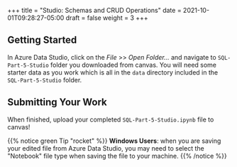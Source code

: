 +++
title = "Studio: Schemas and CRUD Operations"
date = 2021-10-01T09:28:27-05:00
draft = false
weight = 3
+++

## Getting Started

In Azure Data Studio, click on the *File* >> *Open Folder...* and navigate to `SQL-Part-5-Studio` folder you downloaded from canvas. You will need some starter data as you work which is all in the `data` directory included in the `SQL-Part-5-Studio` folder.

## Submitting Your Work

When finished, upload your completed `SQL-Part-5-Studio.ipynb` file to canvas!

{{% notice green Tip "rocket" %}}
**Windows Users**: when you are saving your edited file from Azure Data Studio, you may need to select the "Notebook" file type when saving the file to your machine.
{{% /notice %}}
